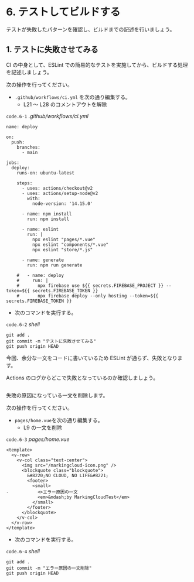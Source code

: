 # 6. テストしてビルドする

テストが失敗したパターンを確認し、ビルドまでの記述を行いましょう。

## 1. テストに失敗させてみる

CI の中身として、ESLint での簡易的なテストを実施してから、ビルドする処理を記述しましょう。

次の操作を行ってください。

- `.github/workflows/ci.yml` を次の通り編集する。
  - L21 ～ L28 のコメントアウトを解除

`code.6-1` _.github/workflows/ci.yml_

```yml{21-28}
name: deploy

on:
  push:
    branches:
      - main

jobs:
  deploy:
    runs-on: ubuntu-latest

    steps:
      - uses: actions/checkout@v2
      - uses: actions/setup-node@v2
        with:
          node-version: '14.15.0'

      - name: npm install
        run: npm install

      - name: eslint
        run: |
          npx eslint "pages/*.vue"
          npx eslint "components/*.vue"
          npx eslint "store/*.js"

      - name: generate
        run: npm run generate

    #   - name: deploy
    #     run: |
    #       npx firebase use ${{ secrets.FIREBASE_PROJECT }} --token=${{ secrets.FIREBASE_TOKEN }}
    #       npx firebase deploy --only hosting --token=${{ secrets.FIREBASE_TOKEN }}
```

- 次のコマンドを実行する。

`code.6-2` _shell_

```properties
git add .
git commit -m "テストに失敗させてみる"
git push origin HEAD
```

今回、余分な一文をコードに書いているため ESLint が通らず、失敗となります。

Actions のログからどこで失敗となっているのか確認しましょう。

<img :src="$withBase('/error.png')">

失敗の原因になっている一文を削除します。

次の操作を行ってください。

- `pages/home.vue`を次の通り編集する。
  - L9 の一文を削除

`code.6-3` _pages/home.vue_

```diff{9}
<template>
  <v-row>
    <v-col class="text-center">
      <img src="/markingcloud-icon.png" />
      <blockquote class="blockquote">
        &#8220;NO CLOUD, NO LIFE&#8221;
        <footer>
          <small>
-           <>エラー原因の一文
            <em>&mdash;by MarkingCloudTest</em>
          </small>
        </footer>
      </blockquote>
    </v-col>
  </v-row>
</template>
```

- 次のコマンドを実行する。

`code.6-4` _shell_

```properties
git add .
git commit -m "エラー原因の一文削除"
git push origin HEAD
```

